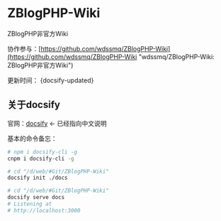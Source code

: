 # ZBlogPHP-Wiki

ZBlogPHP非官方Wiki

协作参与：[https://github.com/wdssmq/ZBlogPHP-Wiki](https://github.com/wdssmq/ZBlogPHP-Wiki "wdssmq/ZBlogPHP-Wiki: ZBlogPHP非官方Wiki")

更新时间： {docsify-updated}

## 关于docsify

官网：[docsify](https://docsify.js.org/#/zh-cn/ "docsify") ← 已经指向中文说明

基本的命令备忘：

```bash
# npm i docsify-cli -g
cnpm i docsify-cli -g

# cd "/d/web/#Git/ZBlogPHP-Wiki"
docsify init ./docs

# cd "/d/web/#Git/ZBlogPHP-Wiki"
docsify serve docs
# Listening at
# http://localhost:3000

```
